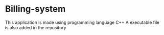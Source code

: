 # Billing-system

This application is made using programming language C++
A executable file is also added in the repository
